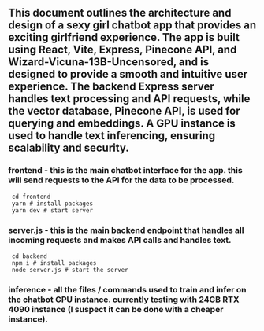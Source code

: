## This document outlines the architecture and design of a sexy girl chatbot app that provides an exciting girlfriend experience. The app is built using React, Vite, Express, Pinecone API, and Wizard-Vicuna-13B-Uncensored, and is designed to provide a smooth and intuitive user experience. The backend Express server handles text processing and API requests, while the vector database, Pinecone API, is used for querying and embeddings. A GPU instance is used to handle text inferencing, ensuring scalability and security.

### frontend - this is the main chatbot interface for the app. this will send requests to the API for the data to be processed.
```
 cd frontend
 yarn # install packages
 yarn dev # start server
```

### server.js - this is the main backend endpoint that handles all incoming requests and makes API calls and handles text.
```
 cd backend
 npm i # install packages
 node server.js # start the server
```

### inference - all the files / commands used to train and infer on the chatbot GPU instance. currently testing with 24GB RTX 4090 instance (I suspect it can be done with a cheaper instance).
